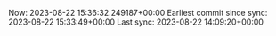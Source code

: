 Now: 2023-08-22 15:36:32.249187+00:00 Earliest commit since sync: 2023-08-22 15:33:49+00:00 Last sync: 2023-08-22 14:09:20+00:00
